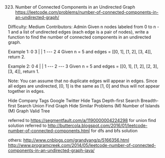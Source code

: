 323. Number of Connected Components in an Undirected Graph  
https://leetcode.com/problems/number-of-connected-components-in-an-undirected-graph/

Difficulty: Medium
Contributors: Admin
Given n nodes labeled from 0 to n - 1 and a list of undirected edges (each edge is a pair of nodes), write a function to find the number of connected components in an undirected graph.

Example 1:
     0          3
     |          |
     1 --- 2    4
Given n = 5 and edges = [[0, 1], [1, 2], [3, 4]], return 2.

Example 2:
     0           4
     |           |
     1 --- 2 --- 3
Given n = 5 and edges = [[0, 1], [1, 2], [2, 3], [3, 4]], return 1.

Note:
You can assume that no duplicate edges will appear in edges. Since all edges are undirected, [0, 1] is the same as [1, 0] and thus will not appear together in edges.

Hide Company Tags Google Twitter
Hide Tags Depth-first Search Breadth-first Search Union Find Graph
Hide Similar Problems (M) Number of Islands (M) Graph Valid Tree


referred to https://segmentfault.com/a/1190000004224298 for union find solution
referred to http://buttercola.blogspot.com/2016/01/leetcode-number-of-connected-components.html for dfs and bfs solution

others:
http://www.cnblogs.com/grandyang/p/5166356.html
http://www.programcreek.com/2014/05/leetcode-number-of-connected-components-in-an-undirected-graph-java/
